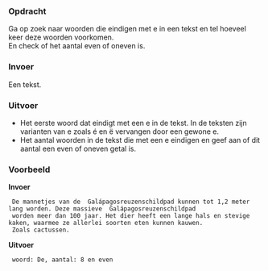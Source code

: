 ### Opdracht

Ga op zoek naar woorden die eindigen met e in een tekst en tel hoeveel keer deze woorden voorkomen.  
En check of het aantal even of oneven is.

### Invoer

Een tekst.

### Uitvoer

* Het eerste woord dat eindigt met een e in de tekst. In de teksten zijn varianten van e zoals é en ë vervangen door een gewone e. 
* Het aantal woorden in de tekst die met een e eindigen en geef aan of dit aantal een even of oneven getal is.

### Voorbeeld

**Invoer**
    
     De mannetjes van de  Galápagosreuzenschildpad kunnen tot 1,2 meter lang worden. Deze massieve  Galápagosreuzenschildpad 
     worden meer dan 100 jaar. Het dier heeft een lange hals en stevige kaken, waarmee ze allerlei soorten eten kunnen kauwen. 
     Zoals cactussen.
    
**Uitvoer**
     
     woord: De, aantal: 8 en even
  
